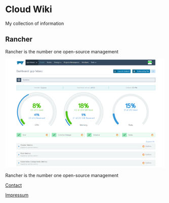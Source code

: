 Cloud Wiki
==========

My collection of information

Rancher
-------

Rancher is the number one open-source management

![Interior view](rancher-dashboard.png "Rancher Dashboard")

Rancher is the number one open-source management

[Contact](https://chfrank.net/index.html#contacts5-7)

[Impressum](https://chfrank.net/page1.html)

